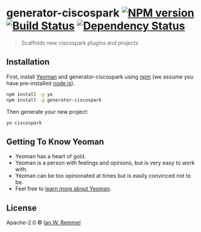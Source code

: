 # generator-ciscospark [![NPM version][npm-image]][npm-url] [![Build Status][travis-image]][travis-url] [![Dependency Status][daviddm-image]][daviddm-url]
> Scaffolds new ciscospark plugins and projects

## Installation

First, install [Yeoman](http://yeoman.io) and generator-ciscospark using [npm](https://www.npmjs.com/) (we assume you have pre-installed [node.js](https://nodejs.org/)).

```bash
npm install -g yo
npm install -g generator-ciscospark
```

Then generate your new project:

```bash
yo ciscospark
```

## Getting To Know Yeoman

 * Yeoman has a heart of gold.
 * Yeoman is a person with feelings and opinions, but is very easy to work with.
 * Yeoman can be too opinionated at times but is easily convinced not to be.
 * Feel free to [learn more about Yeoman](http://yeoman.io/).

## License

Apache-2.0 © [Ian W. Remmel]()


[npm-image]: https://badge.fury.io/js/generator-ciscospark.svg
[npm-url]: https://npmjs.org/package/generator-ciscospark
[travis-image]: https://travis-ci.org//generator-ciscospark.svg?branch=master
[travis-url]: https://travis-ci.org//generator-ciscospark
[daviddm-image]: https://david-dm.org//generator-ciscospark.svg?theme=shields.io
[daviddm-url]: https://david-dm.org//generator-ciscospark

